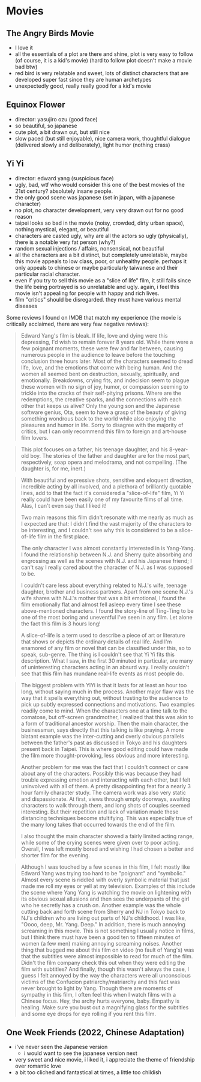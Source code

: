 # Movies

## The Angry Birds Movie

- I love it
- all the essentials of a plot are there and shine, plot is very easy to follow (of course, it is a kid's movie) (hard to follow plot doesn't make a movie bad btw)
- red bird is very relatable and sweet, lots of distinct characters that are developed super fast since they are human archetypes
- unexpectedly good, really really good for a kid's movie

## Equinox Flower

- director: yasujiro ozu (good face)
- so beautiful, so japanese
- cute plot, a bit drawn out, but still nice
- slow paced (but still enjoyable), nice camera work, thoughtful dialogue (delivered slowly and deliberately), light humor (nothing crass)

## Yi Yi

- director: edward yang (suspicious face)
- ugly, bad, wtf who would consider this one of the best movies of the 21st century? absolutely insane people.
- the only good scene was japanese (set in japan, with a japanese character)
- no plot, no character development, very very drawn out for no good reason
- taipei looks so bad in the movie (noisy, crowded, dirty urban space), nothing mystical, elegant, or beautiful
- characters are casted ugly, why are all the actors so ugly (physically), there is a notable very fat person (why?)
- random sexual injections / affairs, nonsensical, not beautiful
- all the characters are a bit distinct, but completely unrelatable, maybe this movie appeals to low class, poor, or unhealthy people. perhaps it only appeals to chinese or maybe particularly taiwanese and their particular racial character.
- even if you try to sell this movie as a "slice of life" film, it still fails since the life being portrayed is so unrelatable and ugly. again, i feel this movie isn't appealing for people with happy and rich lives.
- film "critics" should be disregarded. they must have various mental diseases

Some reviews I found on IMDB that match my experience (the movie is critically acclaimed, there are very few negative reviews):

> Edward Yang's film is bleak. If life, love and dying were this depressing, I'd wish to remain forever 8 years old. While there were a few poignant moments, these were few and far between, causing numerous people in the audience to leave before the touching conclusion three hours later. Most of the characters seemed to dread life, love, and the emotions that come with being human. And the women all seemed bent on destruction, sexually, spiritually, and emotionally. Breakdowns, crying fits, and indecision seem to plague these women with no sign of joy, humor, or compassion seeming to trickle into the cracks of their self-pitying prisons. Where are the redemptions, the creative sparks, and the connections with each other that keeps us alive? Only the young son and the Japanese software genius, Ota, seem to have a grasp of the beauty of giving something wondrous back to the world while also enjoying the pleasures and humor in life. Sorry to disagree with the majority of critics, but I can only recommend this film to foreign and art-house film lovers.

> This plot focuses on a father, his teenage daughter, and his 8-year-old boy. The stories of the father and daughter are for the most part, respectively, soap opera and melodrama, and not compelling. (The daughter is, for me, inert.)

> With beautiful and expressive shots, sensitive and eloquent direction, incredible acting by all involved, and a plethora of brilliantly quotable lines, add to that the fact it's considered a "slice-of-life" film, Yi Yi really could have been easily one of my favourite films of all time. Alas, I can't even say that I liked it!
>
> Two main reasons this film didn't resonate with me nearly as much as I expected are that: I didn't find the vast majority of the characters to be interesting, and I couldn't see why this is considered to be a slice-of-life film in the first place.
>
> The only character I was almost constantly interested in is Yang-Yang. I found the relationship between N.J. and Sherry quite absorbing and engrossing as well as the scenes with N.J. and his Japanese friend; I can't say I really cared about the character of N.J. as I was supposed to be.
>
> I couldn't care less about everything related to N.J.'s wife, teenage daughter, brother and business partners. Apart from one scene N.J.'s wife shares with N.J.'s mother that was a bit emotional, I found the film emotionally flat and almost fell asleep every time I see these above-mentioned characters. I found the story-line of Ting-Ting to be one of the most boring and uneventful I've seen in any film. Let alone the fact this film is 3 hours long!
>
> A slice-of-life is a term used to describe a piece of art or literature that shows or depicts the ordinary details of real life. And I'm enamored of any film or novel that can be classified under this, so to speak, sub-genre. The thing is I couldn't see that Yi Yi fits this description. What I saw, in the first 30 minuted in particular, are many of uninteresting characters acting in an absurd way. I really couldn't see that this film has mundane real-life events as most people do.

> The biggest problem with YiYi is that it lasts for at least an hour too long, without saying much in the process. Another major flaw was the way that it spells everything out, without trusting to the audience to pick up subtly expressed connections and motivations. Two examples readily come to mind. When the characters one at a time talk to the comatose, but off-screen grandmother, I realized that this was akin to a form of traditional ancestor worship. Then the main character, the businessman, says directly that this talking is like praying. A more blatant example was the inter-cutting and overly obvious parallels between the father's past as discussed in Tokyo and his daughters present back in Taipei. This is where good editing could have made the film more thought-provoking, less obvious and more interesting.
>
> Another problem for me was the fact that I couldn't connect or care about any of the characters. Possibly this was because they had trouble expressing emotion and interacting with each other, but I felt uninvolved with all of them. A pretty disappointing feat for a nearly 3 hour family character study. The camera work was also very static and dispassionate. At first, views through empty doorways, awaiting characters to walk through them, and long shots of couples seemed interesting. But their repetition and lack of variation made these distancing techniques become stultifying. This was especially true of the many long takes that occurred towards the end of the film.
>
> I also thought the main character showed a fairly limited acting range, while some of the crying scenes were given over to poor acting. Overall, I was left mostly bored and wishing I had chosen a better and shorter film for the evening.

> Although I was touched by a few scenes in this film, I felt mostly like Edward Yang was trying too hard to be "poignant" and "symbolic." Almost every scene is riddled with overly symbolic material that just made me roll my eyes or yell at my television. Examples of this include the scene where Yang Yang is watching the movie on lightening with its obvious sexual allusions and then sees the underpants of the girl who he secretly has a crush on. Another example was the whole cutting back and forth scene from Sherry and NJ in Tokyo back to NJ's children who are living out parts of NJ's childhood. I was like, "Oooo, deep, Mr. Yang. Deep." In addition, there is much annoying screaming in this movie. This is not something I usually notice in films, but I think there must have been a good ten to fifteen minutes of women (a few men) making annoying screaming noises. Another thing that bugged me about this film on video (no fault of Yang's) was that the subtitles were almost impossible to read for much of the film. Didn't the film company check this out when they were editing the film with subtitles? And finally, though this wasn't always the case, I guess I felt annoyed by the way the characters were all unconscious victims of the Confucion patriarchy/matriarchy and this fact was never brought to light by Yang. Though there are moments of sympathy in this film, I often feel this when I watch films with a Chinese focus. Hey, the archy hurts everyone, baby. Empathy is healing. Make sure you bust out a magnifying glass for the subtitles and some eye drops for eye rolling if you rent this film.

## One Week Friends (2022, Chinese Adaptation)

- i've never seen the Japanese version
  - i would want to see the japanese version next
- very sweet and nice movie, i liked it, i appreciate the theme of friendship over romantic love
- a bit too cliched and fantastical at times, a little too childish
